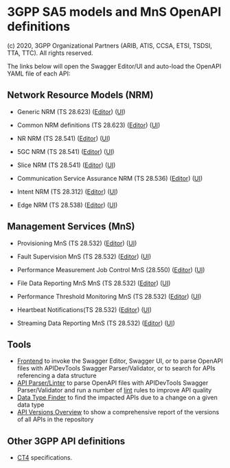# 3GPP SA5 models and MnS OpenAPI definitions

(c) 2020, 3GPP Organizational Partners (ARIB, ATIS, CCSA, ETSI, TSDSI, TTA, TTC). All rights reserved.

The links below will open the Swagger Editor/UI and auto-load the OpenAPI YAML file of each API:

<!-- APIs -->
## Network Resource Models (NRM)

* Generic NRM (TS 28.623)
([Editor](https://forge.3gpp.org/swagger/tools/loader.html?yaml=OpenAPI/TS28623_GenericNrm.yaml))
([UI](https://forge.3gpp.org/swagger/tools/loader.html?action=ui&yaml=OpenAPI/TS28623_GenericNrm.yaml))

* Common NRM definitions (TS 28.623)
([Editor](https://forge.3gpp.org/swagger/tools/loader.html?yaml=OpenAPI/TS28623_ComDefs.yaml))
([UI](https://forge.3gpp.org/swagger/tools/loader.html?action=ui&yaml=OpenAPI/TS28623_ComDefs.yaml))

* NR NRM (TS 28.541)
([Editor](https://forge.3gpp.org/swagger/tools/loader.html?yaml=OpenAPI/TS28541_NrNrm.yaml))
([UI](https://forge.3gpp.org/swagger/tools/loader.html?action=ui&yaml=OpenAPI/TS28541_NrNrm.yaml))

* 5GC NRM (TS 28.541)
([Editor](https://forge.3gpp.org/swagger/tools/loader.html?yaml=OpenAPI/TS28541_5GcNrm.yaml))
([UI](https://forge.3gpp.org/swagger/tools/loader.html?action=ui&yaml=OpenAPI/TS28541_5GcNrm.yaml))

* Slice NRM (TS 28.541)
([Editor](https://forge.3gpp.org/swagger/tools/loader.html?yaml=OpenAPI/TS28541_SliceNrm.yaml))
([UI](https://forge.3gpp.org/swagger/tools/loader.html?action=ui&yaml=OpenAPI/TS28541_SliceNrm.yaml))

* Communication Service Assurance NRM (TS 28.536)
([Editor](https://forge.3gpp.org/swagger/tools/loader.html?yaml=OpenAPI/TS28536_CoslaNrm.yaml))
([UI](https://forge.3gpp.org/swagger/tools/loader.html?action=ui&yaml=OpenAPI/TS28536_CoslaNrm.yaml))

* Intent NRM (TS 28.312)
([Editor](https://forge.3gpp.org/swagger/tools/loader.html?yaml=OpenAPI/TS28312_IntentNrm.yaml))
([UI](https://forge.3gpp.org/swagger/tools/loader.html?action=ui&yaml=OpenAPI/TS28312_IntentNrm.yaml))

* Edge NRM (TS 28.538)
([Editor](https://forge.3gpp.org/swagger/tools/loader.html?yaml=OpenAPI/TS28538_EdgeNRM.yaml))
([UI](https://forge.3gpp.org/swagger/tools/loader.html?action=ui&yaml=OpenAPI/TS28538_EdgeNRM.yaml))

## Management Services (MnS)

* Provisioning MnS (TS 28.532)
([Editor](https://forge.3gpp.org/swagger/tools/loader.html?yaml=OpenAPI/TS28532_ProvMnS.yaml))
([UI](https://forge.3gpp.org/swagger/tools/loader.html?action=ui&yaml=OpenAPI/TS28532_ProvMnS.yaml))

* Fault Supervision MnS (TS 28.532)
([Editor](https://forge.3gpp.org/swagger/tools/loader.html?yaml=OpenAPI/TS28532_FaultMnS.yaml))
([UI](https://forge.3gpp.org/swagger/tools/loader.html?action=ui&yaml=OpenAPI/TS28532_FaultMnS.yaml))

* Performance Measurement Job Control MnS (28.550)
([Editor](https://forge.3gpp.org/swagger/tools/loader.html?yaml=OpenAPI/TS28550_PerMeasJobCtlMnS.yaml))
([UI](https://forge.3gpp.org/swagger/tools/loader.html?action=ui&yaml=OpenAPI/TS28550_PerMeasJobCtlMnS.yaml))

* File Data Reporting MnS MnS (TS 28.532)
([Editor](https://forge.3gpp.org/swagger/tools/loader.html?yaml=OpenAPI/TS28532_FileDataReportingMnS.yaml))
([UI](https://forge.3gpp.org/swagger/tools/loader.html?action=ui&yaml=OpenAPI/TS28532_FileDataReportingMnS.yaml))

* Performance Threshold Monitoring MnS (TS 28.532)
([Editor](https://forge.3gpp.org/swagger/tools/loader.html?yaml=OpenAPI/TS28532_PerfMnS.yaml))
([UI](https://forge.3gpp.org/swagger/tools/loader.html?action=ui&yaml=OpenAPI/TS28532_PerfMnS.yaml))

* Heartbeat Notifications(TS 28.532)
([Editor](https://forge.3gpp.org/swagger/tools/loader.html?yaml=OpenAPI/TS28532_HeartbeatNtf.yaml))
([UI](https://forge.3gpp.org/swagger/tools/loader.html?action=ui&yaml=OpenAPI/TS28532_HeartbeatNtf.yaml))

* Streaming Data Reporting MnS (TS 28.532)
([Editor](https://forge.3gpp.org/swagger/tools/loader.html?yaml=OpenAPI/TS28532_StreamingDataMnS.yaml))
([UI](https://forge.3gpp.org/swagger/tools/loader.html?action=ui&yaml=OpenAPI/TS28532_StreamingDataMnS.yaml))

## Tools

* [Frontend](https://forge.3gpp.org/swagger/tools/GitlabOpenAPIFrontend.htm) to invoke the Swagger Editor, Swagger UI, or to parse OpenAPI files with APIDevTools Swagger Parser/Validator, or to search for APIs referencing a data structure
* [API Parser/Linter](https://forge.3gpp.org/swagger/tools/parser.html) to parse OpenAPI files with APIDevTools Swagger Parser/Validator and run a number of [lint](https://en.wikipedia.org/wiki/Lint_\(software\)) rules to improve API quality
* [Data Type Finder](https://forge.3gpp.org/swagger/tools/types.html) to find the impacted APIs due to a change on a given data type
* [API Versions Overview](https://forge.3gpp.org/swagger/tools/versions.html) to show a comprehensive report of the versions of all APIs in the repository

## Other 3GPP API definitions

* [CT4](https://forge.3gpp.org/rep/3GPP/5G_APIs) specifications.
